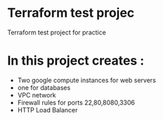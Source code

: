 # Terraform test projec

Terraform test project for practice

# In this project creates :
 * Two google compute instances for web servers 
 * one for databases
 * VPC network 
 * Firewall rules for ports 22,80,8080,3306
 * HTTP Load Balancer